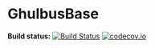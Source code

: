 GhulbusBase
===========

**Build status:** [![Build Status](https://travis-ci.org/ComicSansMS/GhulbusBase.svg?branch=master)](https://travis-ci.org/ComicSansMS/GhulbusBase)
[![codecov.io](https://codecov.io/github/ComicSansMS/GhulbusBase/coverage.svg?branch=master)](https://codecov.io/github/ComicSansMS/GhulbusBase?branch=master)
